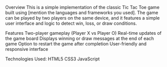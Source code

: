 Overview
This is a simple implementation of the classic Tic Tac Toe game built using [mention the languages and frameworks you used]. The game can be played by two players on the same device, and it features a simple user interface and logic to detect win, loss, or draw conditions.

Features
Two-player gameplay (Player X vs Player O)
Real-time updates of the game board
Displays winning or draw messages at the end of each game
Option to restart the game after completion
User-friendly and responsive interface

Technologies Used:
HTML5
CSS3
JavaScript

